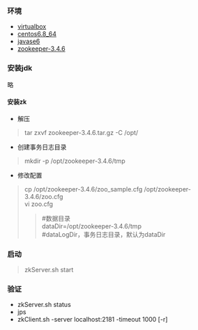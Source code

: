 
### 环境
* [virtualbox](https://www.virtualbox.org/wiki/Linux_Downloads)
* [centos6.8_64](http://vault.centos.org/6.8/isos/x86_64/)
* [javase6](http://www.oracle.com/technetwork/java/javase/downloads/java-archive-downloads-javase6-419409.html)
* [zookeeper-3.4.6](http://archive.apache.org/dist/zookeeper/zookeeper-3.4.6/)

### 安装jdk
略
#### 安装zk
* 解压
> tar zxvf zookeeper-3.4.6.tar.gz -C /opt/
* 创建事务日志目录
> mkdir -p /opt/zookeeper-3.4.6/tmp
* 修改配置
> cp /opt/zookeeper-3.4.6/zoo_sample.cfg /opt/zookeeper-3.4.6/zoo.cfg</br>
vi zoo.cfg </br>  
>> #数据目录</br>
dataDir=/opt/zookeeper-3.4.6/tmp</br>
#dataLogDir，事务日志目录，默认为dataDir</br>


### 启动
> zkServer.sh start

### 验证
* zkServer.sh status
* jps
* zkClient.sh -server localhost:2181 -timeout 1000 [-r]
